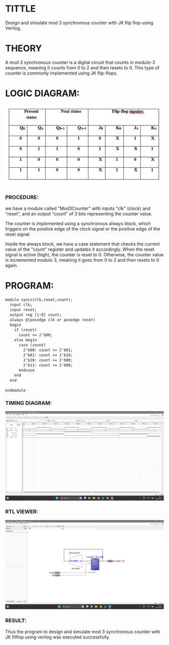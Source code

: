# TITTLE
Design and simulate mod 3 synchronous counter with JK flip flop using Verilog.

# THEORY
 A mod 3 synchronous counter is a digital circuit that counts in modulo-3 sequence, meaning it counts from 0 to 2 and then resets to 0. This type of counter is commonly implemented using JK flip-flops.
# LOGIC DIAGRAM:
![Simulation-project--Digital-Electronics](tsyncc.jpg)
### PROCEDURE:
we have a module called "Mod3Counter" with inputs "clk" (clock) and "reset", and an output "count" of 3 bits representing the counter value.

The counter is implemented using a synchronous always block, which triggers on the positive edge of the clock signal or the positive edge of the reset signal.

Inside the always block, we have a case statement that checks the current value of the "count" register and updates it accordingly. When the reset signal is active (high), the counter is reset to 0. Otherwise, the counter value is incremented modulo 3, meaning it goes from 0 to 2 and then resets to 0 again.
# PROGRAM:
```
module syncc(clk,reset,count);
  input clk;
  input reset;
  output reg [1:0] count;
  always @(posedge clk or posedge reset) 
  begin
    if (reset)
      count <= 2'b00;
    else begin
      case (count)
        2'b00: count <= 2'b01;
        2'b01: count <= 2'b10;
        2'b10: count <= 2'b00;
        2'b11: count <= 2'b00;
      endcase
    end
  end

endmodule
```
### TIMING DIAGRAM:
![Simulation-project--Digital-Electronics](syncc.png)
### RTL VIEWER:
![Simulation-project--Digital-Electronics](syncc1.png)
### RESULT:
Thus the program to design and simulate mod 3 synchronous counter with JK filflop using verilog was executed successfully.